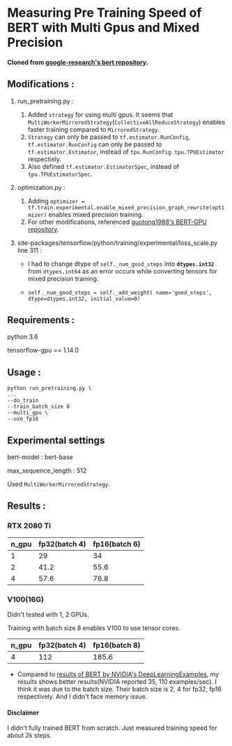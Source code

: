 # Measuring Pre Training Speed of BERT with Multi Gpus and Mixed Precision 

#### Cloned from [google-research's bert repository](https://github.com/google-research/bert).

## Modifications :

1. run_pretraining.py : 
    1. Added `strategy` for using multi gpus. It seems that `MultiWorkerMirroredStrategy`(`CollectiveAllReduceStrategy`) 
    enables faster training compared to `MirroredStrategy`.
    2. `Strategy` can only be passed to `tf.estimator.RunConfig`,
        `tf.estimator.RunConfig` can only be passed to `tf.estimator.Estimator`,
         instead of `tpu.RunConfig`. `tpu.TPUEstimator` respectiely.
     3. Also defined `tf.estimator.EstimatorSpec`, instead of `tpu.TPUEstimatorSpec`.
2. optimization.py :
    1. Adding `optimizer = tf.train.experimental.enable_mixed_precision_graph_rewrite(optimizer)`
        enables mixed precision training.
    2. For other modifications, referenced [guotong1988's BERT-GPU repository](https://github.com/guotong1988/BERT-GPU/).
3. site-packages/tensorflow/python/training/experimental/loss_scale.py line 311 :

    * I had to change dtype of `self._num_good_steps` into **`dtypes.int32`** from `dtypes.int64`
    as an error occurs while converting tensors for mixed precision training.
      
    * `self._num_good_steps = self._add_weight(
        name='good_steps', dtype=dtypes.int32, initial_value=0)`

## Requirements :
python 3.6

tensorflow-gpu == 1.14.0

## Usage :

```
python run_pretraining.py \ 
...
--do_train
--train_batch_size 8
--multi_gpu \
--use_fp16
```

## Experimental settings
bert-model : bert-base

max_sequence_length : 512

Used `MultiWorkerMirroredStrategy`.

## Results :

### RTX 2080 Ti

n_gpu | fp32(batch 4) | fp16(batch 6)
-----------------|---------------------|-------------------------
1                |          29         |             34
2                |          41.2       |             55.6
4                |          57.6       |             76.8

### V100(16G)

Didn't tested with 1, 2 GPUs.

Training with batch size 8 enables V100 to use tensor cores.

n_gpu | fp32(batch 4) | fp16(batch 8)
-----------------|---------------------|-------------------------
4                |          112      |             185.6

* Compared to [results of BERT by NVIDIA's DeepLearningExamples](https://github.com/NVIDIA/DeepLearningExamples/tree/master/TensorFlow/LanguageModeling/BERT), 
my results shows better results(NVIDIA reported 35, 110 examples/sec). 
I think it was due to the batch size. 
Their batch size is 2, 4 for fp32, fp16 respectively.
And I didn't face memory issue. 

#### Disclaimer
I didn't fully trained BERT from scratch. Just measured training speed for about 2k steps. 
